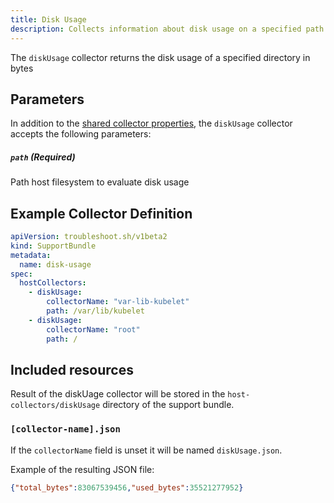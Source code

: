 ```yaml
---
title: Disk Usage
description: Collects information about disk usage on a specified path
---
```


The `diskUsage` collector returns the disk usage of a specified directory in bytes

## Parameters

In addition to the [shared collector properties](/collect/collectors/#shared-properties), the `diskUsage` collector accepts the following parameters:

##### `path` (Required)
Path host filesystem to evaluate disk usage

## Example Collector Definition

```yaml
apiVersion: troubleshoot.sh/v1beta2
kind: SupportBundle
metadata:
  name: disk-usage
spec:
  hostCollectors:
    - diskUsage:
        collectorName: "var-lib-kubelet"
        path: /var/lib/kubelet
    - diskUsage:
        collectorName: "root"
        path: /
```


## Included resources

Result of the diskUage collector will be stored in the `host-collectors/diskUsage` directory of the support bundle.

### `[collector-name].json`

If the `collectorName` field is unset it will be named `diskUsage.json`.

Example of the resulting JSON file:

```json
{"total_bytes":83067539456,"used_bytes":35521277952}
```
